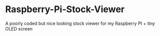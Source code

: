# Raspberry-Pi-Stock-Viewer
A poorly coded but nice looking stock viewer for my Raspberry PI + tiny OLED screen
